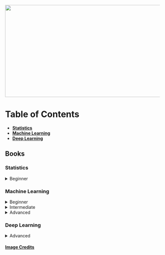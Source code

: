 <p align="center">
  <img width="560" height="300" src="https://miro.medium.com/max/1250/1*glcAUlEIOuLP3csA1EmeMg.jpeg">
</p>

# Table of Contents
  - [**Statistics**](#statistics)
  - [**Machine Learning**](#machine-learning)
  - [**Deep Learning**](#deep-learning)
  
## Books

### Statistics
   <details>
   <summary>Beginner</summary>
    
   - [Pratical Statistics for Data Scientists](https://math2510.coltongrainger.com/books/2017-bruce-and-bruce-pratical-statistics-for-data-scientists.pdf)
   - [Head First Statistics](https://www.oreilly.com/library/view/head-first-statistics/9780596527587/)
   - [Naked Statistics](https://www.amazon.in/Naked-Statistics-Stripping-Dread-Data/dp/039334777X)
   </details>
    
### Machine Learning
   <details>
   <summary>Beginner</summary>
  
   - [An Introduction to Statistical Learning](http://faculty.marshall.usc.edu/gareth-james/ISL/)
   </details>
   <details>
   <summary>Intermediate</summary>
  
   - [Pattern Recognition and Machine Learning](http://users.isr.ist.utl.pt/~wurmd/Livros/school/Bishop%20-%20Pattern%20Recognition%20And%20Machine%20Learning%20-%20Springer%20%202006.pdf)
   - [Python Data Science Handbook](https://jakevdp.github.io/PythonDataScienceHandbook/)
   - [Understanding Machine Learning - From Theory to Algorithms](https://www.cs.huji.ac.il/~shais/UnderstandingMachineLearning/understanding-machine-learning-theory-algorithms.pdf) 
   </details>
   <details>
   <summary>Advanced</summary>
  
   - [Machine Learning: A Probabilistic Perspective](https://www.cs.ubc.ca/~murphyk/MLbook/) 
   </details>
    
### Deep Learning
   <details>
   <summary>Advanced</summary>
    
   - [Deep Learning - Ian GoodFellow](https://www.deeplearningbook.org/)
   </details>

#### [Image Credits](https://medium.com/behavioral-signals-ai/must-read-machine-learning-books-for-2020-so-far-3322d7b7645f)
